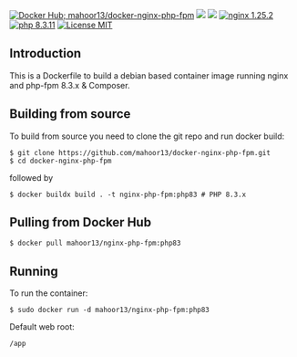 [![Docker Hub; mahoor13/docker-nginx-php-fpm](https://img.shields.io/badge/docker%20hub-wyveo%2Fnginx--php--fpm-blue.svg?&logo=docker&style=for-the-badge)](https://hub.docker.com/r/mahoor13/docker-nginx-php-fpm/) [![](https://badges.weareopensource.me/docker/pulls/mahoor13/docker-nginx-php-fpm?style=for-the-badge)](https://hub.docker.com/r/mahoor13/docker-nginx-php-fpm/) [![](https://img.shields.io/docker/image-size/mahoor13/docker-nginx-php-fpm/latest?style=for-the-badge)](https://hub.docker.com/r/mahoor13/docker-nginx-php-fpm/) [![nginx 1.25.2](https://img.shields.io/badge/nginx-1.25.2-brightgreen.svg?&logo=nginx&logoColor=white&style=for-the-badge)](https://nginx.org/en/CHANGES) [![php 8.3.11](https://img.shields.io/badge/php--fpm-8.3.11-blue.svg?&logo=php&logoColor=white&style=for-the-badge)](https://secure.php.net/releases/8_3_11.php) [![License MIT](https://img.shields.io/badge/license-MIT-blue.svg?&style=for-the-badge)](https://github.com/mahoor13/docker-nginx-php-fpm/blob/master/LICENSE)

## Introduction

This is a Dockerfile to build a debian based container image running nginx and php-fpm 8.3.x & Composer.

## Building from source

To build from source you need to clone the git repo and run docker build:

```
$ git clone https://github.com/mahoor13/docker-nginx-php-fpm.git
$ cd docker-nginx-php-fpm
```

followed by

```
$ docker buildx build . -t nginx-php-fpm:php83 # PHP 8.3.x
```

## Pulling from Docker Hub

```
$ docker pull mahoor13/nginx-php-fpm:php83
```

## Running

To run the container:

```
$ sudo docker run -d mahoor13/nginx-php-fpm:php83
```

Default web root:

```
/app
```
